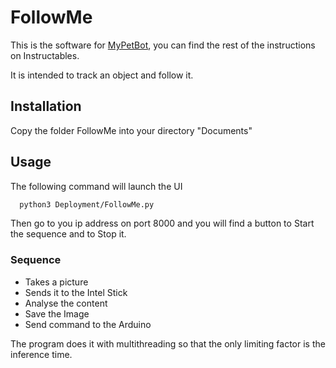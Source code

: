 # FollowMe
 
This is the software for [MyPetBot](https://www.instructables.com/id/MyPetBot-A-Bot-That-Follows-You/), you can find the rest of the instructions on Instructables.

It is intended to track an object and follow it.

## Installation
Copy the folder FollowMe into your directory "Documents"


## Usage
The following command will launch the UI
```bash
  python3 Deployment/FollowMe.py
```

Then go to you ip address on port 8000 and you will find a button to Start the sequence and to Stop it.

### Sequence
* Takes a picture
* Sends it to the Intel Stick
* Analyse the content
* Save the Image
* Send command to the Arduino

The program does it with multithreading so that the only limiting factor is the inference time.
